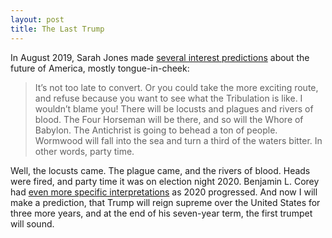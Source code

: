 ```yaml
---
layout: post
title: The Last Trump
---
```

In August 2019, Sarah Jones made <a href="https://nymag.com/intelligencer/2019/08/heres-how-wed-really-know-that-trump-is-the-antichrist.html">several interest predictions</a> about the future of America, mostly tongue-in-cheek:

> It’s not too late to convert. Or you could take the more exciting route, and refuse because you want to see what the Tribulation is like. I wouldn’t blame you! There will be locusts and plagues and rivers of blood. The Four Horseman will be there, and so will the Whore of Babylon. The Antichrist is going to behead a ton of people. Wormwood will fall into the sea and turn a third of the waters bitter. In other words, party time.

Well, the locusts came. The plague came, and the rivers of blood. Heads were fired, and party time it was on election night 2020. Benjamin L. Corey had <a href="https://www.benjaminlcorey.com/could-american-evangelicals-spot-the-antichrist-heres-the-biblical-predictions/">even more specific interpretations</a> as 2020 progressed. And now I will make a prediction, that Trump will reign supreme over the United States for three more years, and at the end of his seven-year term, the first trumpet will sound.
